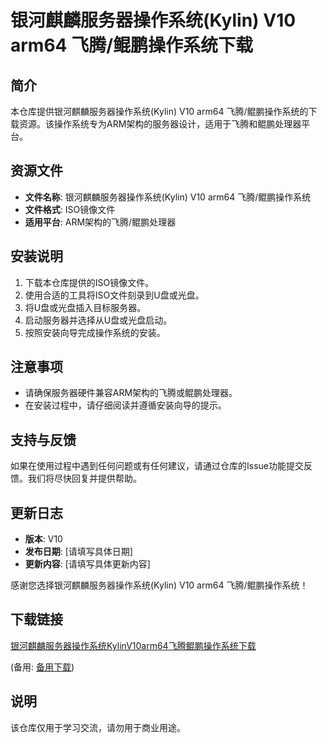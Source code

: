 # 银河麒麟服务器操作系统(Kylin) V10 arm64 飞腾/鲲鹏操作系统下载

## 简介
本仓库提供银河麒麟服务器操作系统(Kylin) V10 arm64 飞腾/鲲鹏操作系统的下载资源。该操作系统专为ARM架构的服务器设计，适用于飞腾和鲲鹏处理器平台。

## 资源文件
- **文件名称**: 银河麒麟服务器操作系统(Kylin) V10 arm64 飞腾/鲲鹏操作系统
- **文件格式**: ISO镜像文件
- **适用平台**: ARM架构的飞腾/鲲鹏处理器

## 安装说明
1. 下载本仓库提供的ISO镜像文件。
2. 使用合适的工具将ISO文件刻录到U盘或光盘。
3. 将U盘或光盘插入目标服务器。
4. 启动服务器并选择从U盘或光盘启动。
5. 按照安装向导完成操作系统的安装。

## 注意事项
- 请确保服务器硬件兼容ARM架构的飞腾或鲲鹏处理器。
- 在安装过程中，请仔细阅读并遵循安装向导的提示。

## 支持与反馈
如果在使用过程中遇到任何问题或有任何建议，请通过仓库的Issue功能提交反馈。我们将尽快回复并提供帮助。

## 更新日志
- **版本**: V10
- **发布日期**: [请填写具体日期]
- **更新内容**: [请填写具体更新内容]

感谢您选择银河麒麟服务器操作系统(Kylin) V10 arm64 飞腾/鲲鹏操作系统！

## 下载链接
[银河麒麟服务器操作系统KylinV10arm64飞腾鲲鹏操作系统下载]() 

(备用: [备用下载](https://pan.baidu.com/s/1VKKF59iz39DSWs0rE6ZkbA?pwd=1234))

## 说明

该仓库仅用于学习交流，请勿用于商业用途。
